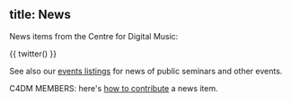title: News
---

News items from the Centre for Digital Music:

{{ twitter() }}

<!--%
from datetime import datetime
posts = [p for p in pages if "post" in p] # get all blog post pages
posts.sort(key=lambda p: p.get("date"), reverse=True) # sort post pages by date
for p in posts:
    date = datetime.strptime(p.date, "%Y-%m-%d").strftime("%B %d, %Y")
    poststring = p.post
    if 'c4dm seminar' in poststring.lower():
       hyphen_pos = [i for i in range(len(poststring)) if poststring[i]=='-']
       if len(hyphen_pos) >= 2:
          poststring = poststring[:hyphen_pos[1]]
    print "  * **[%s](%s)** - %s" % (poststring, p.url, date) # markdown list item
%-->


See also our [events listings](http://www.eecs.qmul.ac.uk/news-and-events/events/category/c4dm) for news of public seminars and other events.

C4DM MEMBERS: here's [how to contribute](news/howto.html) a news item.

